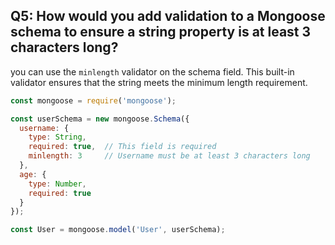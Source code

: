 ## Q5: How would you add validation to a Mongoose schema to ensure a string property is at least 3 characters long?

you can use the `minlength` validator on the schema field. This built-in validator ensures that the string meets the minimum length requirement.

```js
const mongoose = require('mongoose');

const userSchema = new mongoose.Schema({
  username: {
    type: String,
    required: true,  // This field is required
    minlength: 3     // Username must be at least 3 characters long
  },
  age: {
    type: Number,
    required: true
  }
});

const User = mongoose.model('User', userSchema);

```
